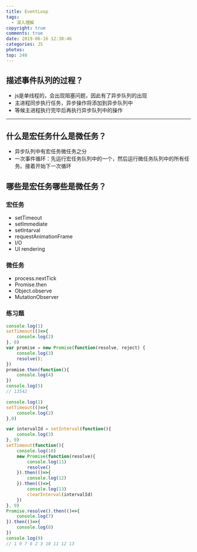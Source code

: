 ```yaml
---
title: EventLoop
tags:
  - 深入理解
copyright: true
comments: true
date: 2019-06-16 12:38:46
categories: JS
photos:
top: 240
---
```


## 描述事件队列的过程？

- js是单线程的，会出现阻塞问题，因此有了异步队列的出现
- 主进程同步执行任务，异步操作将添加到异步队列中
- 等候主进程执行完毕后再执行异步队列中的操作

---
<!--more-->

## 什么是宏任务什么是微任务？

- 异步队列中有宏任务微任务之分
- 一次事件循环：先运行宏任务队列中的一个，然后运行微任务队列中的所有任务。接着开始下一次循环

## 哪些是宏任务哪些是微任务？

### 宏任务
- setTimeout
- setImmediate
- setIntarval
- requestAnimationFrame
- I/O
- UI rendering

### 微任务
- process.nextTick
- Promise.then
- Object.observe
- MutationObserver

### 练习题
```js
console.log(1)
setTimeout(()=>{
    console.log(2)
}, 0)
var promise = new Promise(function(resolve, reject) {
    console.log(3)
    resolve();
})
promise.then(function(){
    console.log(4)
})
console.log(5)
// 13542

console.log(1)
setTimeout(()=>{
    console.log(2)
},0)

var intervalId = setInterval(function(){
    console.log(3)
}, 0)
setTimeout(function(){
    console.log(10)
    new Promise(function(resolve){
        console.log(11)
        resolve()
    }).then(()=>{
        console.log(12)
    }).then(()=>{
        console.log(13)
        clearInterval(intervalId)
    })
}, 0)
Promise.resolve().then(()=>{
    console.log(7)
}).then(()=>{
    console.log(8)
})
console.log(9)
// 1 9 7 8 2 3 10 11 12 13
```